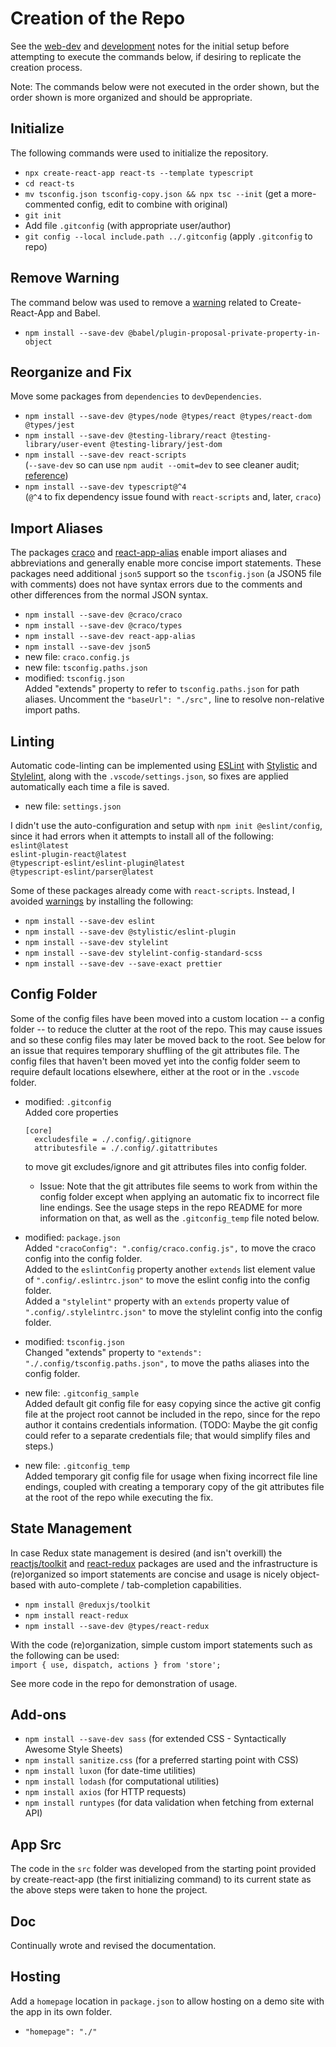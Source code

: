 # Creation of the Repo

See the [web-dev](./WebDev.md) and [development](./Development.md) notes for the
initial setup before attempting to execute the commands below, if desiring to
replicate the creation process.

Note: The commands below were not executed in the order shown, but the order
shown is more organized and should be appropriate.

## Initialize

The following commands were used to initialize the repository.

* `npx create-react-app react-ts --template typescript`
* `cd react-ts`
* `mv tsconfig.json tsconfig-copy.json && npx tsc --init`
  (get a more-commented config, edit to combine with original)
* `git init`
* Add file `.gitconfig` (with appropriate user/author)
* `git config --local include.path ../.gitconfig`  (apply `.gitconfig` to repo)

## Remove Warning

The command below was used to remove a [warning](./Warnings.md) related to
Create-React-App and Babel.

* `npm install --save-dev @babel/plugin-proposal-private-property-in-object`

## Reorganize and Fix

Move some packages from `dependencies` to `devDependencies`.

* `npm install --save-dev @types/node @types/react @types/react-dom @types/jest`
* `npm install --save-dev @testing-library/react @testing-library/user-event @testing-library/jest-dom`
* `npm install --save-dev react-scripts`  
  (`--save-dev` so can use `npm audit --omit=dev` to see cleaner audit; [reference](https://github.com/facebook/create-react-app/issues/11174))
* `npm install --save-dev typescript@^4`  
   (`@^4` to fix dependency issue found with `react-scripts` and, later, `craco`)

## Import Aliases

The packages [craco](https://craco.js.org) and
[react-app-alias](https://github.com/oklas/react-app-alias) enable import
aliases and abbreviations and generally enable more concise import statements.
These packages need additional `json5` support so the `tsconfig.json` (a JSON5
file with comments) does not have syntax errors due to the comments and other
differences from the normal JSON syntax.

* `npm install --save-dev @craco/craco`
* `npm install --save-dev @craco/types`
* `npm install --save-dev react-app-alias`
* `npm install --save-dev json5`
* new file: `craco.config.js`
* new file: `tsconfig.paths.json`
* modified: `tsconfig.json`  
  Added "extends" property to refer to `tsconfig.paths.json` for path aliases.
  Uncomment the `"baseUrl": "./src",` line to resolve non-relative import paths.

## Linting

Automatic code-linting can be implemented using [ESLint](https://eslint.org)
with [Stylistic](https://eslint.style/) and [Stylelint](https://stylelint.io),
along with the `.vscode/settings.json`, so fixes are applied automatically each
time a file is saved.

* new file: `settings.json`

I didn't use the auto-configuration and setup with `npm init @eslint/config`,
since it had errors when it attempts to install all of the following:  
`eslint@latest`  
`eslint-plugin-react@latest`  
`@typescript-eslint/eslint-plugin@latest`  
`@typescript-eslint/parser@latest`

Some of these packages already come with `react-scripts`. Instead, I avoided
[warnings](./Warnings.md) by installing the following:

* `npm install --save-dev eslint`
* `npm install --save-dev @stylistic/eslint-plugin`
* `npm install --save-dev stylelint`
* `npm install --save-dev stylelint-config-standard-scss`
* `npm install --save-dev --save-exact prettier`

## Config Folder

Some of the config files have been moved into a custom location -- a config
folder -- to reduce the clutter at the root of the repo.  This may cause issues
and so these config files may later be moved back to the root.  See below for an
issue that requires temporary shuffling of the git attributes file.  The config
files that haven't been moved yet into the config folder seem to require default
locations elsewhere, either at the root or in the `.vscode` folder.

* modified: `.gitconfig`  
  Added core properties

  ```(text)
  [core]
    excludesfile = ./.config/.gitignore
    attributesfile = ./.config/.gitattributes
  ```

  to move git excludes/ignore and git attributes files into config folder.
  * Issue: Note that the git attributes file seems to work from within the
    config folder except when applying an automatic fix to incorrect file line
    endings. See the usage steps in the repo README for more information on
    that, as well as the `.gitconfig_temp` file noted below.
* modified: `package.json`  
  Added `"cracoConfig": ".config/craco.config.js",` to move the craco config
  into the config folder.  
  Added to the `eslintConfig` property another `extends` list element value of
  `".config/.eslintrc.json"` to move the eslint config into the config folder.  
  Added a `"stylelint"` property with an `extends` property value of
  `".config/.stylelintrc.json"`  to move the stylelint config into the config
  folder.
* modified: `tsconfig.json`  
  Changed "extends" property to `"extends": "./.config/tsconfig.paths.json",`
  to move the paths aliases into the config folder.
* new file: `.gitconfig_sample`  
  Added default git config file for easy copying since the active git config
  file at the project root cannot be included in the repo, since for the
  repo author it contains credentials information. (TODO: Maybe the git config
  could refer to a separate credentials file; that would simplify files and
  steps.)
* new file: `.gitconfig_temp`  
  Added temporary git config file for usage when fixing incorrect file line
  endings, coupled with creating a temporary copy of the git attributes file at
  the root of the repo while executing the fix.

## State Management

In case Redux state management is desired (and isn't overkill) the
[reactjs/toolkit](https://redux-toolkit.js.org/introduction/getting-started)
and [react-redux](https://react-redux.js.org) packages are used and the
infrastructure is (re)organized so import statements are concise and usage is
nicely object-based with auto-complete / tab-completion capabilities.

* `npm install @reduxjs/toolkit`
* `npm install react-redux`
* `npm install --save-dev @types/react-redux`

With the code (re)organization, simple custom import statements such as the
following can be used:  
`import { use, dispatch, actions } from 'store';`

See more code in the repo for demonstration of usage.

## Add-ons

* `npm install --save-dev sass` (for extended CSS - Syntactically Awesome Style Sheets)
* `npm install sanitize.css` (for a preferred starting point with CSS)
* `npm install luxon` (for date-time utilities)
* `npm install lodash` (for computational utilities)
* `npm install axios` (for HTTP requests)
* `npm install runtypes` (for data validation when fetching from external API)

## App Src

The code in the `src` folder was developed from the starting point provided by
create-react-app (the first initializing command) to its current state as the
above steps were taken to hone the project.

## Doc

Continually wrote and revised the documentation.

## Hosting

Add a `homepage` location in `package.json` to allow hosting on a demo site with
the app in its own folder.

* `"homepage": "./"`
